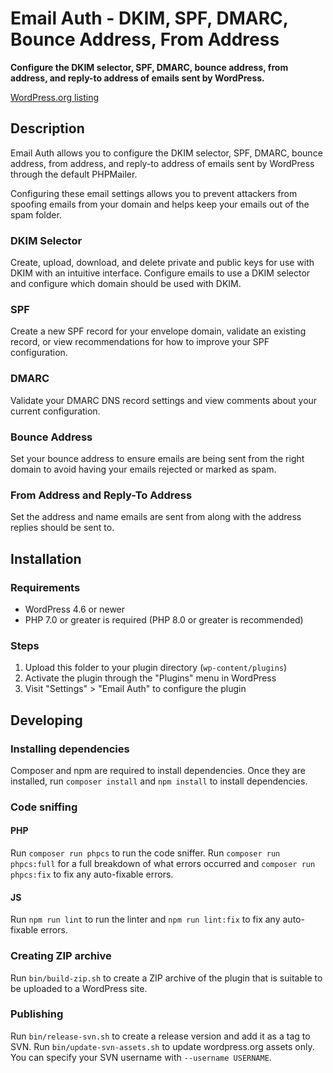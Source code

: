 # Email Auth - DKIM, SPF, DMARC, Bounce Address, From Address

**Configure the DKIM selector, SPF, DMARC, bounce address, from address, and reply-to address of emails sent by WordPress.**

<a href="https://wordpress.org/plugins/email-auth/">WordPress.org listing</a>

## Description

Email Auth allows you to configure the DKIM selector, SPF, DMARC, bounce address, from address, and reply-to address of emails sent by WordPress through the default PHPMailer.

Configuring these email settings allows you to prevent attackers from spoofing emails from your domain and helps keep your emails out of the spam folder.

### DKIM Selector

Create, upload, download, and delete private and public keys for use with DKIM with an intuitive interface.
Configure emails to use a DKIM selector and configure which domain should be used with DKIM.

### SPF

Create a new SPF record for your envelope domain, validate an existing record, or view recommendations for how to improve your SPF configuration.

### DMARC

Validate your DMARC DNS record settings and view comments about your current configuration.

### Bounce Address

Set your bounce address to ensure emails are being sent from the right domain to avoid having your emails rejected or marked as spam.

### From Address and Reply-To Address

Set the address and name emails are sent from along with the address replies should be sent to.

## Installation

### Requirements

* WordPress 4.6 or newer
* PHP 7.0 or greater is required (PHP 8.0 or greater is recommended)

### Steps

1. Upload this folder to your plugin directory (`wp-content/plugins`)
2. Activate the plugin through the "Plugins" menu in WordPress
3. Visit "Settings" > "Email Auth" to configure the plugin

## Developing

### Installing dependencies

Composer and npm are required to install dependencies. Once they are installed, run `composer install` and `npm install` to install dependencies.

### Code sniffing

#### PHP

Run `composer run phpcs` to run the code sniffer. Run `composer run phpcs:full` for a full breakdown of what errors occurred and `composer run phpcs:fix` to fix any auto-fixable errors.

#### JS

Run `npm run lint` to run the linter and `npm run lint:fix` to fix any auto-fixable errors.

### Creating ZIP archive

Run `bin/build-zip.sh` to create a ZIP archive of the plugin that is suitable to be uploaded to a WordPress site.

### Publishing

Run `bin/release-svn.sh` to create a release version and add it as a tag to SVN. Run `bin/update-svn-assets.sh` to update wordpress.org assets only. You can specify your SVN username with `--username USERNAME`.
